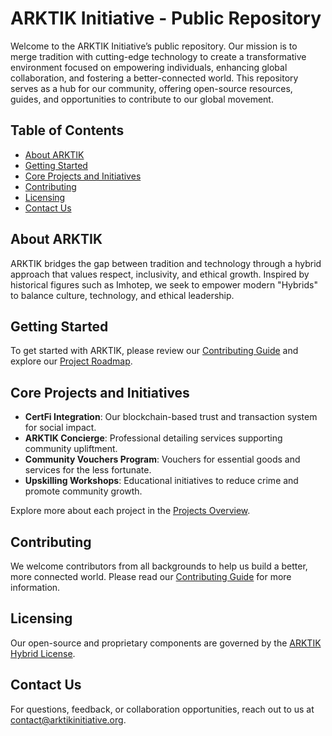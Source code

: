 # ARKTIK Initiative - Public Repository

Welcome to the ARKTIK Initiative’s public repository. Our mission is to merge tradition with cutting-edge technology to create a transformative environment focused on empowering individuals, enhancing global collaboration, and fostering a better-connected world. This repository serves as a hub for our community, offering open-source resources, guides, and opportunities to contribute to our global movement.

## Table of Contents
- [About ARKTIK](#about-arktik)
- [Getting Started](#getting-started)
- [Core Projects and Initiatives](#core-projects-and-initiatives)
- [Contributing](#contributing)
- [Licensing](#licensing)
- [Contact Us](#contact-us)

## About ARKTIK
ARKTIK bridges the gap between tradition and technology through a hybrid approach that values respect, inclusivity, and ethical growth. Inspired by historical figures such as Imhotep, we seek to empower modern "Hybrids" to balance culture, technology, and ethical leadership.

## Getting Started
To get started with ARKTIK, please review our [Contributing Guide](CONTRIBUTING.md) and explore our [Project Roadmap](ROADMAP.md).

## Core Projects and Initiatives
- **CertFi Integration**: Our blockchain-based trust and transaction system for social impact.
- **ARKTIK Concierge**: Professional detailing services supporting community upliftment.
- **Community Vouchers Program**: Vouchers for essential goods and services for the less fortunate.
- **Upskilling Workshops**: Educational initiatives to reduce crime and promote community growth.

Explore more about each project in the [Projects Overview](PROJECTS.md).

## Contributing
We welcome contributors from all backgrounds to help us build a better, more connected world. Please read our [Contributing Guide](CONTRIBUTING.md) for more information.

## Licensing
Our open-source and proprietary components are governed by the [ARKTIK Hybrid License](LICENSE.md).

## Contact Us
For questions, feedback, or collaboration opportunities, reach out to us at [contact@arktikinitiative.org](mailto:contact@arktikinitiative.org).
